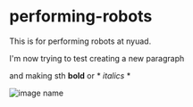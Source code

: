 # performing-robots
This is for performing robots at nyuad.

I'm now trying to test creating a new paragraph

and making sth **bold** or * *italics* *

![image name](DSC04547.JPG)
